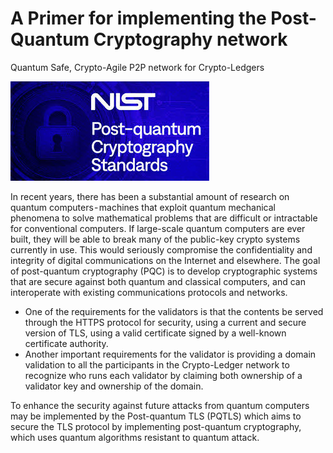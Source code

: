 # A Primer for implementing the Post-Quantum Cryptography network 
Quantum Safe, Crypto-Agile P2P network for Crypto-Ledgers

![nist.jpeg](https://github.com/Tatsuru-Kikuchi/PQC/blob/main/NIST2.jpeg)

In recent years, there has been a substantial amount of research on quantum computers - machines that exploit quantum mechanical phenomena to solve mathematical problems that are difficult or intractable for conventional computers. If large-scale quantum computers are ever built, they will be able to break many of the public-key crypto systems currently in use. This would seriously compromise the confidentiality and integrity of digital communications on the Internet and elsewhere. The goal of post-quantum cryptography (PQC) is to develop cryptographic systems that are secure against both quantum and classical computers, and can interoperate with existing communications protocols and networks.

- One of the requirements for the validators is that the contents be served through the HTTPS protocol for security, using a current and secure version of TLS, using a valid certificate signed by a well-known certificate authority. 
- Another important requirements for the validator is providing a domain validation to all the participants in the Crypto-Ledger network to recognize who runs each validator by claiming both ownership of a validator key and ownership of the domain. 

To enhance the security against future attacks from quantum computers may be implemented by the Post-quantum TLS (PQTLS) which aims to secure the TLS protocol by implementing post-quantum cryptography, which uses quantum algorithms resistant to quantum attack.


